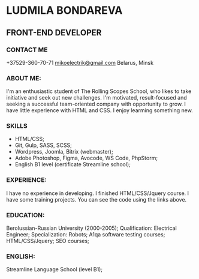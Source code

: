 # LUDMILA BONDAREVA #

## FRONT-END DEVELOPER ##

### CONTACT ME ###
+37529-360-70-71
mikoelectrik@gmail.com
Belarus, Minsk

### ABOUT ME: ###
I'm an enthusiastic student of The Rolling Scopes School, who likes to take initiative and seek out new challenges. I'm motivated, result-focused and seeking a successful team-oriented company with opportunity to grow. I have little experience with HTML and CSS. I enjoy learming something new.

### SKILLS ###
* HTML/CSS;
* Git, Gulp, SASS, SCSS;
* Wordpress, Joomla, Bitrix (webmaster);
* Adobe Photoshop, Figma, Avocode, WS Code, PhpStorm;
* English B1 level (certificate Streamline school);

### EXPERIENCE: ###
I have no experience in developing. I finished HTML/CSS/Jquery course. I have some training projects. You can see the code using the links above.

### EDUCATION: ###
Berolussian-Russian University (2000-2005);
Qualification: Electrical Engineer;
Specialization: Robots;
A1qa software testing courses;
HTML/CSS/Jquery;
SEO courses;

### ENGLISH: ###
Streamline Language School (level B1);
